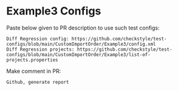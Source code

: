 # Example3 Configs
Paste below given to PR description to use such test configs:
```
Diff Regression config: https://github.com/checkstyle/test-configs/blob/main/CustomImportOrder/Example3/config.xml
Diff Regression projects: https://github.com/checkstyle/test-configs/blob/main/CustomImportOrder/Example3/list-of-projects.properties
```
Make comment in PR:
```
Github, generate report
```

